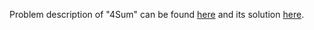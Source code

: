 Problem description of "4Sum" can be found [here](https://leetcode.com/problems/4sum/) and its solution [here](https://github.com/aurimas13/LeetCode-HackerRank-MAANG/blob/main/LeetCode/Python%20Solutions/4Sum/4Sum.py).